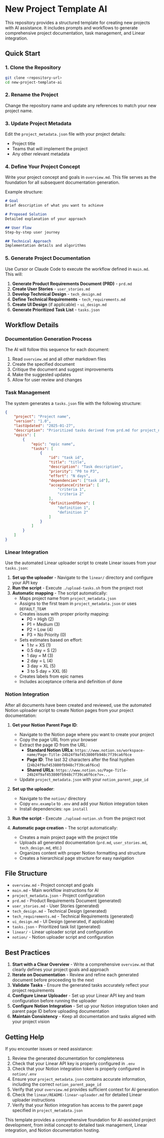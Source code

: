 # New Project Template AI

This repository provides a structured template for creating new projects with AI assistance. It includes prompts and workflows to generate comprehensive project documentation, task management, and Linear integration.

## Quick Start

### 1. Clone the Repository
```bash
git clone <repository-url>
cd new-project-template-ai
```

### 2. Rename the Project
Change the repository name and update any references to match your new project name.

### 3. Update Project Metadata
Edit the `project_metadata.json` file with your project details:
- Project title
- Teams that will implement the project
- Any other relevant metadata

### 4. Define Your Project Concept
Write your project concept and goals in `overview.md`. This file serves as the foundation for all subsequent documentation generation.

Example structure:
```markdown
# Goal
Brief description of what you want to achieve

# Proposed Solution
Detailed explanation of your approach

## User Flow
Step-by-step user journey

## Technical Approach
Implementation details and algorithms
```

### 5. Generate Project Documentation
Use Cursor or Claude Code to execute the workflow defined in `main.md`. This will:

1. **Generate Product Requirements Document (PRD)** - `prd.md`
2. **Create User Stories** - `user_stories.md`
3. **Develop Technical Design** - `tech_design.md`
4. **Define Technical Requirements** - `tech_requirements.md`
5. **Create UI Design** (if applicable) - `ui_design.md`
6. **Generate Prioritized Task List** - `tasks.json`

## Workflow Details

### Documentation Generation Process
The AI will follow this sequence for each document:
1. Read `overview.md` and all other markdown files
2. Create the specified document
3. Critique the document and suggest improvements
4. Make the suggested updates
5. Allow for user review and changes

### Task Management
The system generates a `tasks.json` file with the following structure:
```json
{
    "project": "Project name",
    "version": "1.0",
    "lastUpdated": "2025-01-27",
    "description": "Prioritized tasks derived from prd.md for project_name",
    "epics": [
        {
            "epic": "epic name",
            "tasks": [
                {
                    "id": "task id",
                    "title": "title",
                    "description": "Task description",
                    "priority": "P0 to P3",
                    "effort": "N days",
                    "dependencies": ["task id"],
                    "acceptanceCriteria": [
                        "criteria 1",
                        "criteria 2"
                    ],
                    "definitionOfDone": [
                        "definition 1",
                        "definition 2"
                    ]
                }
            ]
        }
    ]
}
```

### Linear Integration
Use the automated Linear uploader script to create Linear issues from your `tasks.json`:

1. **Set up the uploader** - Navigate to the `linear/` directory and configure your API key
2. **Run the script** - Execute `./upload-tasks.sh` from the project root
3. **Automatic mapping** - The script automatically:
   - Maps project name from `project_metadata.json`
   - Assigns to the first team in `project_metadata.json` or uses `DEFAULT_TEAM`
   - Creates issues with proper priority mapping:
     - P0 = High (2)
     - P1 = Medium (3)
     - P2 = Low (4)
     - P3 = No Priority (0)
   - Sets estimates based on effort:
     - 1 hr = XS (1)
     - 0.5 day = S (2)
     - 1 day = M (3)
     - 2 day = L (4)
     - 3 day = XL (5)
     - 3 to 5 day = XXL (6)
   - Creates labels from epic names
   - Includes acceptance criteria and definition of done

### Notion Integration
After all documents have been created and reviewed, use the automated Notion uploader script to create Notion pages from your project documentation:

1. **Get your Notion Parent Page ID**:
   - Navigate to the Notion page where you want to create your project
   - Copy the page URL from your browser
   - Extract the page ID from the URL:
     - **Standard Notion URLs**: `https://www.notion.so/workspace-name/Page-Title-24b24f9af453800fb948c7f39ca6f6ce`
     - **Page ID**: The last 32 characters after the final hyphen (`24b24f9af453800fb948c7f39ca6f6ce`)
     - **Shared URLs**: `https://www.notion.so/Page-Title-24b24f9af453800fb948c7f39ca6f6ce?v=...`
   - Update `project_metadata.json` with your `notion_parent_page_id`

2. **Set up the uploader**:
   - Navigate to the `notion/` directory
   - Copy `env.example` to `.env` and add your Notion integration token
   - Install dependencies: `npm install`

3. **Run the script** - Execute `./upload-notion.sh` from the project root

4. **Automatic page creation** - The script automatically:
   - Creates a main project page with the project title
   - Uploads all generated documentation (`prd.md`, `user_stories.md`, `tech_design.md`, etc.)
   - Organizes content with proper Notion formatting and structure
   - Creates a hierarchical page structure for easy navigation

## File Structure

- `overview.md` - Project concept and goals
- `main.md` - Main workflow instructions for AI
- `project_metadata.json` - Project configuration
- `prd.md` - Product Requirements Document (generated)
- `user_stories.md` - User Stories (generated)
- `tech_design.md` - Technical Design (generated)
- `tech_requirements.md` - Technical Requirements (generated)
- `ui_design.md` - UI Design (generated, if applicable)
- `tasks.json` - Prioritized task list (generated)
- `linear/` - Linear uploader script and configuration
- `notion/` - Notion uploader script and configuration

## Best Practices

1. **Start with a Clear Overview** - Write a comprehensive `overview.md` that clearly defines your project goals and approach
2. **Iterate on Documentation** - Review and refine each generated document before proceeding to the next
3. **Validate Tasks** - Ensure the generated tasks accurately reflect your project requirements
4. **Configure Linear Uploader** - Set up your Linear API key and team configuration before running the uploader
5. **Configure Notion Integration** - Set up your Notion integration token and parent page ID before uploading documentation
6. **Maintain Consistency** - Keep all documentation and tasks aligned with your project vision

## Getting Help

If you encounter issues or need assistance:
1. Review the generated documentation for completeness
2. Check that your Linear API key is properly configured in `.env`
3. Check that your Notion integration token is properly configured in `notion/.env`
4. Ensure your `project_metadata.json` contains accurate information, including the correct `notion_parent_page_id`
5. Verify that your `overview.md` provides sufficient context for AI generation
6. Check the `linear/README-linear-uploader.md` for detailed Linear uploader instructions
7. Verify that your Notion integration has access to the parent page specified in `project_metadata.json`

This template provides a comprehensive foundation for AI-assisted project development, from initial concept to detailed task management, Linear integration, and Notion documentation hosting.
